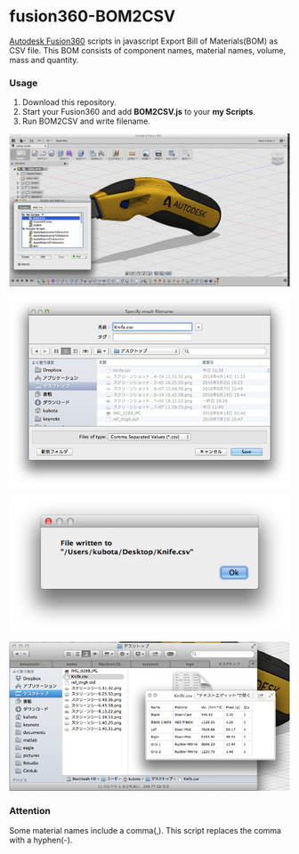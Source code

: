 # fusion360-BOM2CSV
[Autodesk Fusion360](http://www.autodesk.com/products/fusion-360/overview) scripts in javascript
Export Bill of Materials(BOM) as CSV file.
This BOM consists of component names, material names, volume, mass and quantity.

### Usage
1. Download this repository.
2. Start your Fusion360 and add **BOM2CSV.js** to your **my Scripts**.
3. Run BOM2CSV and write filename.

![1](/img/1.png)

![2](/img/2.png)

![3](/img/3.png)

![4](/img/4.png)

### Attention
Some material names include a comma(,).
This script replaces the comma with a hyphen(-).
